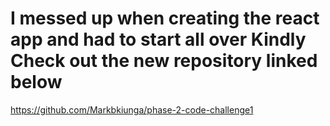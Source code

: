 # I messed up when creating the react app and had to start all over Kindly Check out the new repository linked below
https://github.com/Markbkiunga/phase-2-code-challenge1
